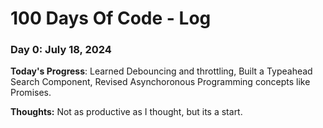 # 100 Days Of Code - Log

### Day 0: July 18, 2024

**Today's Progress**: Learned Debouncing and throttling, Built a Typeahead Search Component, Revised Asynchoronous Programming concepts like Promises.

**Thoughts:** Not as productive as I thought, but its a start.
